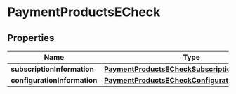 
# PaymentProductsECheck

## Properties
Name | Type | Description | Notes
------------ | ------------- | ------------- | -------------
**subscriptionInformation** | [**PaymentProductsECheckSubscriptionInformation**](PaymentProductsECheckSubscriptionInformation.md) |  |  [optional]
**configurationInformation** | [**PaymentProductsECheckConfigurationInformation**](PaymentProductsECheckConfigurationInformation.md) |  |  [optional]




